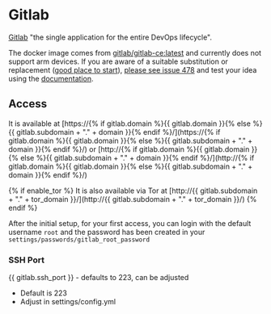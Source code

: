 # Gitlab

[Gitlab](https://docs.gitlab.com/) "the single application for the entire DevOps lifecycle".

The docker image comes from [gitlab/gitlab-ce:latest](https://hub.docker.com/r/gitlab/gitlab-ce)
and currently does not support arm devices.
If you are aware of a suitable substitution or replacement ([good place to start](https://hub.docker.com/search?q=%20gitlab&type=image&architecture=arm%2Carm64)),
 [please see issue 478](https://github.com/VivumLaboratory/VivumLab/-/issues/478)
and test your idea using the [documentation](https://vivumlab.com/development/adding_services/).

## Access

It is available at [https://{% if gitlab.domain %}{{ gitlab.domain }}{% else %}{{ gitlab.subdomain + "." + domain }}{% endif %}/](https://{% if gitlab.domain %}{{ gitlab.domain }}{% else %}{{ gitlab.subdomain + "." + domain }}{% endif %}/) or [http://{% if gitlab.domain %}{{ gitlab.domain }}{% else %}{{ gitlab.subdomain + "." + domain }}{% endif %}/](http://{% if gitlab.domain %}{{ gitlab.domain }}{% else %}{{ gitlab.subdomain + "." + domain }}{% endif %}/)

{% if enable_tor %}
It is also available via Tor at [http://{{ gitlab.subdomain + "." + tor_domain }}/](http://{{ gitlab.subdomain + "." + tor_domain }}/)
{% endif %}

After the initial setup, for your first access, you can login with the default username `root` and the password has been created in your `settings/passwords/gitlab_root_password`

### SSH Port
{{ gitlab.ssh_port }} - defaults to 223, can be adjusted
- Default is 223
- Adjust in settings/config.yml
